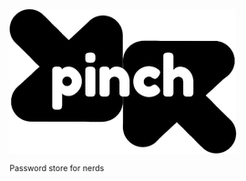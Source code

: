 ![Pinch Logo](https://github.com/jnthas/pinch/blob/main/pinch_logo.png?raw=true)

Password store for nerds

